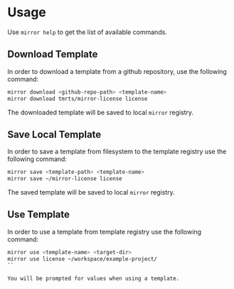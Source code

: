 # Usage
Use `mirror help` to get the list of available commands.

## Download Template
In order to download a template from a github repository, use the following command:

```bash
mirror download <github-repo-path> <template-name>
mirror download tmrts/mirror-license license
```

The downloaded template will be saved to local `mirror` registry.

## Save Local Template
In order to save a template from filesystem to the template registry use the following command:

```bash
mirror save <template-path> <template-name>
mirror save ~/mirror-license license
```

The saved template will be saved to local `mirror` registry.

## Use Template
In order to use a template from template registry use the following command:

```bash
mirror use <template-name> <target-dir>
mirror use license ~/workspace/example-project/
``

You will be prompted for values when using a template.
